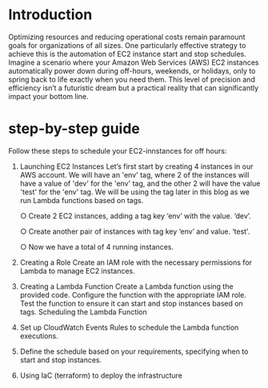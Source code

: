 # Introduction 
Optimizing resources and reducing operational costs remain paramount goals for organizations of all sizes. One particularly effective strategy to achieve this is the automation of EC2 instance start and stop schedules. Imagine a scenario where your Amazon Web Services (AWS) EC2 instances automatically power down during off-hours, weekends, or holidays, only to spring back to life exactly when you need them. This level of precision and efficiency isn’t a futuristic dream but a practical reality that can significantly impact your bottom line. 
# step-by-step guide
Follow these steps to schedule your EC2-innstances for off hours:

1. Launching EC2 Instances
Let’s first start by creating 4 instances in our AWS account. We will have an 'env' tag, where 2 of the instances will have a value of 'dev' for the 'env' tag, and the other 2 will have the value 'test' for the 'env' tag. We will be using the tag later in this blog as we run Lambda functions based on tags.

    ○  Create 2 EC2 instances, adding      a tag key ‘env’ with the value.        ‘dev’.

    ○ Create another pair of instances       with tag key ‘env’ and value.          ‘test'.

    ○ Now we have a total of 4 running      instances.

2. Creating a Role
Create an IAM role with the necessary permissions for Lambda to manage EC2 instances.

3. Creating a Lambda Function
Create a Lambda function using the provided code.
Configure the function with the appropriate IAM role.
Test the function to ensure it can start and stop instances based on tags.
Scheduling the Lambda Function

4. Set up CloudWatch Events Rules to schedule the Lambda function executions.
   
6. Define the schedule based on your requirements, specifying when to start and stop instances.
   
7. Using IaC (terraform) to deploy the infrastructure

